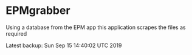 # EPMgrabber
Using a database from the EPM app this application scrapes the files as required


Latest backup: Sun Sep 15 14:40:02 UTC 2019
